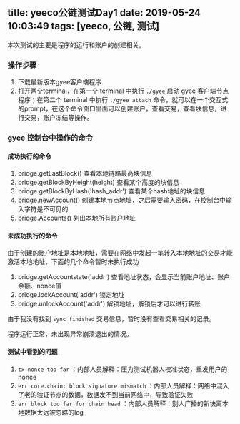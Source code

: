 title: yeeco公链测试Day1
date: 2019-05-24 10:03:49
tags: [yeeco, 公链, 测试]
---

本次测试的主要是程序的运行和账户的创建相关。

<!-- more -->

### 操作步骤

1. 下载最新版本gyee客户端程序
2. 打开两个terminal，在第一个 terminal 中执行 `./gyee` 启动 gyee 客户端节点程序；在第二个 terminal 中执行 `./gyee attach` 命令，就可以在一个交互式的prompt，在这个命令窗口里面可以创建账户，查看交易，查看块信息，进行交易，账户冻结等操作。

### gyee 控制台中操作的命令

#### 成功执行的命令

1. bridge.getLastBlock() 查看本地链路最高块信息
2. bridge.getBlockByHeight(height) 查看某个高度的块信息
3. bridge.getBlockByHash('hash_addr') 查看某个hash地址的块信息
4. bridge.newAccount() 创建本地节点地址，之后需要输入密码，在控制台中输入字符是不可见的
5. bridge.Accounts() 列出本地所有账户地址

#### 未成功执行的命令

由于创建的账户地址是本地地址，需要在网络中发起一笔转入本地地址的交易才能激活本地地址，下面的几个命令暂时未执行成功

1. bridge.getAccountstate('addr') 查看地址状态，会显示当前账户地址、账户余额、nonce值
2. bridge.lockAccount('addr') 锁定地址
3. bridge.unlockAccount('addr') 解锁地址，解锁后才可以进行转账

由于我没有找到 `sync finished` 交易信息，暂时没有查看交易相关的记录。

程序运行正常，未出现异常崩溃退出的情况。

#### 测试中看到的问题

1. `tx nonce too far` ：内部人员解释：压力测试机器人校准状态，重发用户的nonce
2. `err core.chain: block signature mismatch` ：内部人员解释：网络中混入了老的验证节点的数据，数据发不到当前网络中，导致验证失败
3. `err block too far for chain head` ：内部人员解释：别人广播的新块离本地数据太远被忽略的log


